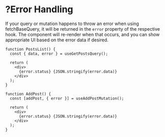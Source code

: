 # ?Error Handling

If your query or mutation happens to throw an error when using fetchBaseQuery, it will be returned in the `error` property of the respective hook. The component will re-render when that occurs, and you can show appropriate UI based on the error data if desired.

~~~
function PostsList() {
  const { data, error } = useGetPostsQuery();

  return (
    <div>
      {error.status} {JSON.stringify(error.data)}
    </div>
  );
}
~~~

~~~
function AddPost() {
  const [addPost, { error }] = useAddPostMutation();

  return (
    <div>
      {error.status} {JSON.stringify(error.data)}
    </div>
  );
}
~~~
